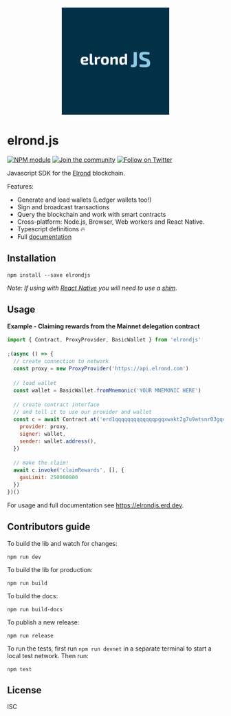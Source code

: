 <p align="center">
  <img width="250" height="250" src="https://raw.githubusercontent.com/erdDEVcode/elrondjs/master/assets/logo.png">
</p>

# elrond.js

[![NPM module](https://badge.fury.io/js/elrondjs.svg)](https://badge.fury.io/js/elrondjs)
[![Join the community](https://img.shields.io/badge/Chat%20on-Telegram-brightgreen.svg?color=0088cc)](https://t.me/erdDEV)
[![Follow on Twitter](https://img.shields.io/twitter/url/http/shields.io.svg?style=social&label=Follow&maxAge=2592000)](https://twitter.com/erd_dev)

Javascript SDK for the [Elrond](https://elrond.com) blockchain.

Features:

* Generate and load wallets (Ledger wallets too!)
* Sign and broadcast transactions
* Query the blockchain and work with smart contracts
* Cross-platform: Node.js, Browser, Web workers and React Native.
* Typescript definitions 🔥
* Full [documentation](https://elrondjs.erd.dev)

## Installation

```
npm install --save elrondjs
```

_Note: If using with [React Native](https://reactnative.dev/) you will need to use a [shim](https://www.npmjs.com/package/react-native-crypto)._

## Usage

**Example - Claiming rewards from the Mainnet delegation contract**

```js
import { Contract, ProxyProvider, BasicWallet } from 'elrondjs'

;(async () => {
  // create connection to network
  const proxy = new ProxyProvider('https://api.elrond.com')

  // load wallet
  const wallet = BasicWallet.fromMnemonic('YOUR MNEMONIC HERE')

  // create contract interface
  // and tell it to use our provider and wallet
  const c = await Contract.at('erd1qqqqqqqqqqqqqpgqxwakt2g7u9atsnr03gqcgmhcv38pt7mkd94q6shuwt', {
    provider: proxy,
    signer: wallet,
    sender: wallet.address(),
  })

  // make the claim!
  await c.invoke('claimRewards', [], {
    gasLimit: 250000000
  })
})()
```

For usage and full documentation see https://elrondjs.erd.dev.

## Contributors guide

To build the lib and watch for changes:

```
npm run dev
```

To build the lib for production:

```
npm run build
```

To build the docs:

```
npm run build-docs
```

To publish a new release:

```
npm run release
```

To run the tests, first run `npm run devnet` in a separate terminal to start a local test network. Then run:

```
npm test
```


## License

ISC

